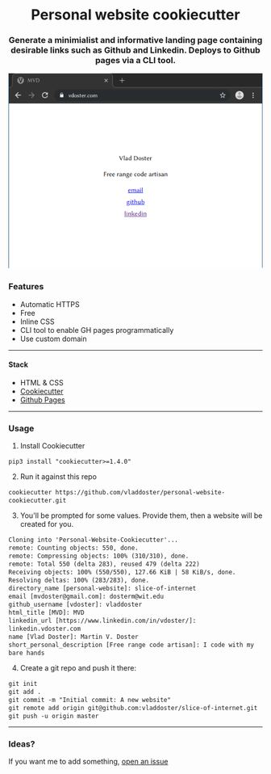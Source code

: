 <div align="center">

# Personal website cookiecutter

### Generate a minimialist and informative landing page containing desirable links such as Github and Linkedin. Deploys to Github pages via a CLI tool.

![Generated website](example.png)

</div>

### Features

- Automatic HTTPS
- Free
- Inline CSS
- CLI tool to enable GH pages programmatically
- Use custom domain

---

#### Stack

- HTML & CSS
- [Cookiecutter](https://cookiecutter.readthedocs.io/en/latest/)
- [Github Pages](https://pages.github.com/)

---

### Usage

1. Install Cookiecutter

```
pip3 install "cookiecutter>=1.4.0"
```

2. Run it against this repo

```
cookiecutter https://github.com/vladdoster/personal-website-cookiecutter.git
```

3. You'll be prompted for some values. Provide them, then a website will be created for you.

```
Cloning into 'Personal-Website-Cookiecutter'...
remote: Counting objects: 550, done.
remote: Compressing objects: 100% (310/310), done.
remote: Total 550 (delta 283), reused 479 (delta 222)
Receiving objects: 100% (550/550), 127.66 KiB | 58 KiB/s, done.
Resolving deltas: 100% (283/283), done.
directory_name [personal-website]: slice-of-internet
email [mvdoster@gmail.com]: dosterm@wit.edu
github_username [vdoster]: vladdoster
html_title [MVD]: MVD
linkedin_url [https://www.linkedin.com/in/vdoster/]: linkedin.vdoster.com
name [Vlad Doster]: Martin V. Doster
short_personal_description [Free range code artisan]: I code with my bare hands
```

4. Create a git repo and push it there:

```
git init
git add .
git commit -m "Initial commit: A new website"
git remote add origin git@github.com:vladdoster/slice-of-internet.git
git push -u origin master
```

---

### Ideas?

If you want me to add something, [open an issue](https://github.com/vladdoster/minimal-personal-website-cookiecutter/issues/new)
